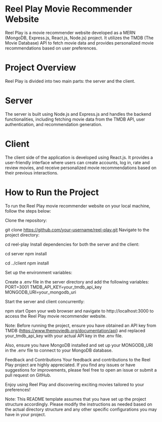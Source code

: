 # Reel Play Movie Recommender Website

Reel Play is a movie recommender website developed as a MERN (MongoDB, Express.js, React.js, Node.js) project. It utilizes the TMDB (The Movie Database) API to fetch movie data and provides personalized movie recommendations based on user preferences.

# Project Overview
Reel Play is divided into two main parts: the server and the client.

# Server
The server is built using Node.js and Express.js and handles the backend functionalities, including fetching movie data from the TMDB API, user authentication, and recommendation generation.

# Client
The client side of the application is developed using React.js. It provides a user-friendly interface where users can create accounts, log in, rate and review movies, and receive personalized movie recommendations based on their previous interactions.

# How to Run the Project
To run the Reel Play movie recommender website on your local machine, follow the steps below:

Clone the repository:

git clone https://github.com/your-username/reel-play.git
Navigate to the project directory:

cd reel-play
Install dependencies for both the server and the client:

cd server
npm install

cd ../client
npm install

Set up the environment variables:

Create a .env file in the server directory and add the following variables:
PORT=3001
TMDB_API_KEY=your_tmdb_api_key
MONGODB_URI=your_mongodb_uri

Start the server and client concurrently:

npm start
Open your web browser and navigate to http://localhost:3000 to access the Reel Play movie recommender website.

Note: Before running the project, ensure you have obtained an API key from TMDB (https://www.themoviedb.org/documentation/api) and replaced your_tmdb_api_key with your actual API key in the .env file.

Also, ensure you have MongoDB installed and set up your MONGODB_URI in the .env file to connect to your MongoDB database.

Feedback and Contributions
Your feedback and contributions to the Reel Play project are highly appreciated. If you find any issues or have suggestions for improvements, please feel free to open an issue or submit a pull request on GitHub.

Enjoy using Reel Play and discovering exciting movies tailored to your preferences!

Note: This README template assumes that you have set up the project structure accordingly. Please modify the instructions as needed based on the actual directory structure and any other specific configurations you may have in your project.
